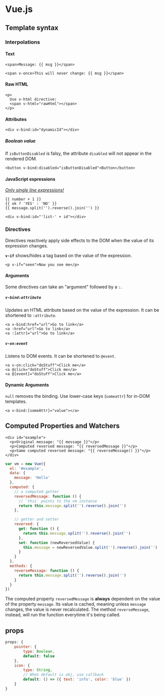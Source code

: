 # Vue.js

## Template syntax

### Interpolations

#### Text

```vue
<span>Message: {{ msg }}</span>
```

```vue
<span v-once>This will never change: {{ msg }}</span>
```

#### Raw HTML

```vue
<p>
  Use v-html directive:
  <span v-html="rawHtml"></span>
</p>
```

#### Attributes

```vue
<div v-bind:id="dynamicId"></div>
```

##### Boolean value

If `isButtonDisabled` is falsy, the attribute `disabled` will not appear in the rendered DOM.

```vue
<button v-bind:disabled="isButtonDisabled">Button</button>
```

#### JavaScript expressions

<u>*Only single line expressions!*</u>

```vue
{{ number + 1 }}
{{ ok ? 'YES' : 'NO' }}
{{ message.split('').reverse().join('') }}

<div v-bind:id="'list-' + id"></div>
```

### Directives

Directives reactively apply side effects to the DOM when the value of its expression changes.

**`v-if`** shows/hides a tag based on the value of the expression.

```vue
<p v-if="seen">Now you see me</p>
```

#### Arguments

Some directives can take an "argument" followed by a `:`.

##### **`v-bind:attribute`**

Updates an HTML attribute based on the value of the expression. It can be shortened to `:attribute`.

```vue
<a v-bind:href="url">Go to link</a>
<a :href="url">Go to link</a>
<a :[attr]="url">Go to link</a>
```

##### **`v-on:event`**

Listens to DOM events. It can be shortened to `@event`.

```vue
<a v-on:click="doStuff">Click me</a>
<a @click="doStuff">Click me</a>
<a @[event]="doStuff">Click me</a>
```

#### Dynamic Arguments

`null` removes the binding. Use lower-case keys (`someattr`) for in-DOM templates.

```vue
<a v-bind:[someAttr]="value"></a>
```

## Computed Properties and Watchers

```vue
<div id="example">
  <p>Original message: "{{ message }}"</p>
  <p>Computed reversed message: "{{ reversedMessage }}"</p>
  <p>Same computed reversed message: "{{ reverseMessage() }}"</p>
</div>
```

```js
var vm = new Vue({
  el: '#example',
  data: {
    message: 'Hello'
  },
  computed: {
    // a computed getter
    reversedMessage: function () {
      // `this` points to the vm instance
      return this.message.split('').reverse().join('')
    },

    // getter and setter
    reversed: {
      get: function () {
        return this.message.split('').reverse().join('')
      },
      set: function (newReversedValue) {
        this.message = newReversedValue.split('').reverse().join('')
      }
    }
  },
  methods: {
    reverseMessage: function () {
      return this.message.split('').reverse().join('')
    }
  }
})
```

The computed property `reversedMessage` is **always** dependent on the value of the property `message`. Its value is cached, meaning unless `message` changes, the value is never recalculated.
The method `reverseMessage`, instead, will run the function everytime it's being called.



## props

```javascript
props: {
	pointer: {
		type: Boolean,
		default: false
	},
	icon: {
		type: String,
		// When default is obj, use callback 
		default: () => ({ text: 'info', color: 'blue' })
	}
}
```

